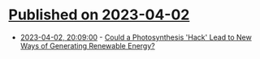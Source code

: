 # [Published on 2023-04-02](index.md)

* [2023-04-02, 20:09:00](https://science.slashdot.org/story/23/04/02/205207/could-a-photosynthesis-hack-lead-to-new-ways-of-generating-renewable-energy?utm_source=rss1.0mainlinkanon&utm_medium=feed) - [Could a Photosynthesis 'Hack' Lead to New Ways of Generating Renewable Energy?](https://science.slashdot.org/story/23/04/02/205207/could-a-photosynthesis-hack-lead-to-new-ways-of-generating-renewable-energy?utm_source=rss1.0mainlinkanon&utm_medium=feed)

